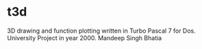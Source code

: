 # t3d
3D drawing and function plotting written in Turbo Pascal 7 for Dos. University Project in year 2000. Mandeep Singh Bhatia
